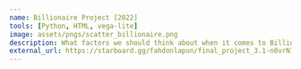 ```yaml
---
name: Billionaire Project [2022]
tools: [Python, HTML, vega-lite]
image: assets/pngs/scatter_billionaire.png
description: What factors we should think about when it comes to Billionaires?
external_url: https://starboard.gg/fahdonlapun/final_project_3.1-n0vrN1h
---
```

